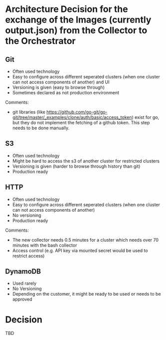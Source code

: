 # Architecture Decision for the exchange of the Images (currently output.json) from the Collector to the Orchestrator

## Git
- Often used technology
- Easy to configure across different seperated clusters (when one cluster can not access components of another) and UI
- Versioning is given (easy to browse through)
- Sometimes declared as not production environment

Comments:
- git libraries (like https://github.com/go-git/go-git/tree/master/_examples/clone/auth/basic/access_token) exist for go, but they do not implement the fetching of a github token. This step needs to be done manually.
## S3
- Often used technology
- Might be hard to access the s3 of another cluster for restricted clusters
- Versioning is given (harder to browse through history than git)
- Production ready

## HTTP
- Often used technology
- Easy to configure across different seperated clusters (when one cluster can not access components of another)
- No versioning
- Production ready

Comments:
- The new collector needs 0.5 minutes for a cluster which needs over 70 minutes with the bash collector
- Access control (e.g. API key via mounted secret would be used to restrict access)

## DynamoDB
- Used rarely
- No Versioning
- Depending on the customer, it might be ready to be used or needs to be approved

# Decision
TBD